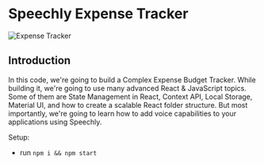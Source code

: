# Speechly Expense Tracker

![Expense Tracker](https://i.ibb.co/VJjj3Kp/Screenshot-2020-12-18-205600.png)

## Introduction


In this code, we're going to build a Complex Expense Budget Tracker. While building it, we're going to use many advanced React & JavaScript topics. Some of them are State Management in React, Context API, Local Storage, Material UI, and how to create a scalable React folder structure. But most importantly, we're going to learn how to add voice capabilities to your applications using Speechly. 

Setup:
- run ```npm i && npm start```
